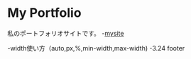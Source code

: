 # My Portfolio
私のポートフォリオサイトです。
-[mysite](https://aoi-n-m.github.io/)

-width使い方（auto,px,%,min-width,max-width)
-3.24 footer